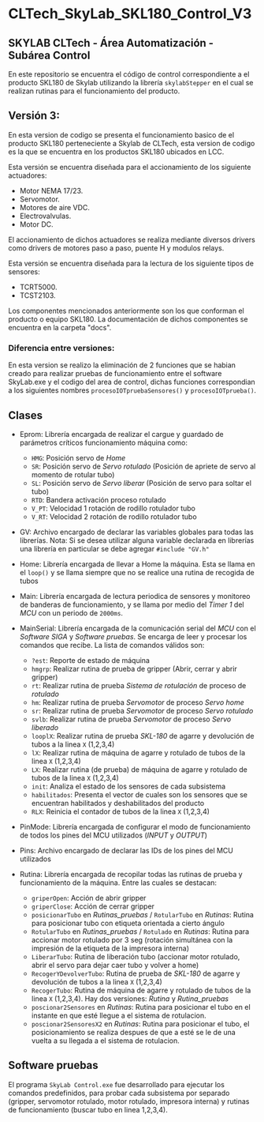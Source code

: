 # CLTech_SkyLab_SKL180_Control_V3
## SKYLAB CLTech - Área Automatización - Subárea Control
En este repositorio se encuentra el código de control correspondiente a el producto SKL180 de Skylab utilizando la librería `skylabStepper` en el cual se realizan rutinas para el funcionamiento del producto.

## Versión 3:
  En esta version de codigo se presenta el funcionamiento basico de el producto SKL180 perteneciente a Skylab de CLTech, esta version de codigo es la que se encuentra en los productos SKL180 ubicados en LCC.
  
  Esta versión se encuentra diseñada para el accionamiento de los siguiente actuadores:
   - Motor NEMA 17/23.
   - Servomotor.
   - Motores de aire VDC.
   - Electrovalvulas.
   - Motor DC.

  El accionamiento de dichos actuadores se realiza mediante diversos drivers como drivers de motores paso a paso, puente H y modulos relays.
  
  Esta versión se encuentra diseñada para la lectura de los siguiente tipos de sensores:
   - TCRT5000.
   - TCST2103.

  Los componentes mencionados anteriormente son los que conforman el producto o equipo SKL180.
  La documentación de dichos componentes se encuentra en la carpeta "docs".

### Diferencia entre versiones:

En esta version se realizo la eliminación de 2 funciones que se habian creado para realizar pruebas de funcionamiento entre el software SkyLab.exe y el codigo del area de control, dichas funciones correspondian a los siguientes nombres `procesoIOTpruebaSensores()` y `procesoIOTprueba()`.

## Clases

- Eprom:
Librería encargada de realizar el cargue y guardado de parámetros críticos funcionamiento máquina como:
  - `HMG`: Posición servo de _Home_
  - `SR`: Posición servo de _Servo rotulado_ (Posición de apriete de servo al momento de rotular tubo)
  - `SL`: Posición servo de _Servo liberar_ (Posición de servo para soltar el tubo)
  - `RTD`: Bandera activación proceso rotulado
  - `V_PT`: Velocidad 1 rotación de rodillo rotulador tubo
  - `V_RT`: Velocidad 2 rotación de rodillo rotulador tubo

- GV:
Archivo encargado de declarar las variables globales para todas las librerías. Nota: Si se desea utilizar alguna variable declarada en librerías una librería en particular se debe agregar `#include "GV.h"`

- Home:
Librería encargada de llevar a Home la máquina. Esta se llama en el `loop()` y se llama siempre que no se realice una rutina de recogida de tubos

- Main:
Librería encargada de lectura periodica de sensores y monitoreo de banderas de funcionamiento, y se llama por medio del _Timer 1_ del _MCU_ con un periodo de `2000ms`.

- MainSerial:
Librería encargada de la comunicación serial del _MCU_ con el _Software SIGA_ y _Software pruebas_. Se encarga de leer y procesar los comandos que recibe. La lista de comandos válidos son:

  - `?est`: Reporte de estado de máquina
  - `hmgrp`: Realizar rutina de prueba de gripper (Abrir, cerrar y abrir gripper)
  - `rt`: Realizar rutina de prueba _Sistema de rotulación_ de proceso de _rotulado_
  - `hm`: Realizar rutina de prueba _Servomotor_ de proceso _Servo home_
  - `sr`: Realizar rutina de prueba _Servomotor_ de proceso _Servo rotulado_
  - `svlb`: Realizar rutina de prueba _Servomotor_ de proceso _Servo liberado_
  - `looplX`: Realizar rutina de prueba _SKL-180_ de agarre y devolución de tubos a la linea `X` (1,2,3,4)
  - `lX`: Realizar rutina de máquina de agarre y rotulado de tubos de la linea `X` (1,2,3,4)
  - `LX`: Realizar rutina (de prueba) de máquina de agarre y rotulado de tubos de la linea `X` (1,2,3,4)
  - `init`: Analiza el estado de los sensores de cada subsistema
  - `habilitados`: Presenta el vector de cuales son los sensores que se encuentran habilitados y deshabilitados del producto
  - `RLX`: Reinicia el contador de tubos de la linea `X` (1,2,3,4)
  

- PinMode:
Librería encargada de configurar el modo de funcionamiento de todos los pines del MCU utilizados (_INPUT_ y _OUTPUT_)

- Pins:
Archivo encargado de declarar las IDs de los pines del MCU utilizados

- Rutina:
Librería encargada de recopilar todas las rutinas de prueba y funcionamiento de la máquina. Entre las cuales se destacan:

  - `griperOpen`: Acción de abrir gripper
  - `griperClose`: Acción de cerrar gripper
  - `posicionarTubo` en _Rutinas_pruebas_ / `RotularTubo` en _Rutinas_: Rutina para posicionar tubo con etiqueta orientada a cierto ángulo
  - `RotularTubo` en _Rutinas_pruebas_ / `Rotulado` en _Rutinas_: Rutina para accionar motor rotulado por 3 seg (rotación simultánea con la impresión de la etiqueta de la impresora interna)
  - `LiberarTubo`: Rutina de liberación tubo (accionar motor rotulado, abrir el servo para dejar caer tubo y volver a home)
  - `RecogerYDevolverTubo`: Rutina de prueba de _SKL-180_ de agarre y devolución de tubos a la linea `X` (1,2,3,4)
  - `RecogerTubo`: Rutina de máquina de agarre y rotulado de tubos de la linea `X` (1,2,3,4). Hay dos versiones: _Rutina_ y _Rutina_pruebas_
  - `poscionar2Sensores` en _Rutinas_: Rutina para posicionar el tubo en el instante en que esté llegue a el sistema de rotulacion.
  - `poscionar2SensoresX2` en _Rutinas_: Rutina para posicionar el tubo, el posicionamiento se realiza despues de que a esté se le de una vuelta a su llegada a el sistema de rotulacion.

## Software pruebas
El programa `SkyLab Control.exe` fue desarrollado para ejecutar los comandos predefinidos, para probar cada subsistema por separado (gripper, servomotor rotulado, motor rotulado, impresora interna) y rutinas de funcionamiento (buscar tubo en linea 1,2,3,4).
